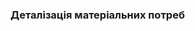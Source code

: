 ### Деталізація матеріальних потреб

[](https://github.com/oleksandrblazhko/ai202-bodnar/blob/ai-202-bodnar-with-laboratory-work-1/1.1.2-MaterialNeedsDetails/mind-map.jpg)

